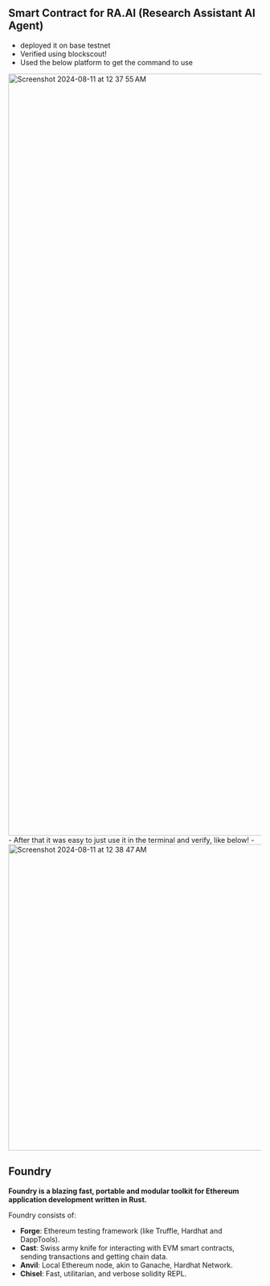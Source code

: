 ## Smart Contract for RA.AI (Research Assistant AI Agent)

- deployed it on base testnet
- Verified using blockscout!
- Used the below platform to get the command to use
<img width="1513" alt="Screenshot 2024-08-11 at 12 37 55 AM" src="https://github.com/user-attachments/assets/9345e342-534a-48f5-8852-9b63389b5e04">
- After that it was easy to just use it in the terminal and verify, like below!
- <img width="608" alt="Screenshot 2024-08-11 at 12 38 47 AM" src="https://github.com/user-attachments/assets/0d317886-7962-4e44-8070-f4cc95b0926c">



## Foundry

**Foundry is a blazing fast, portable and modular toolkit for Ethereum application development written in Rust.**

Foundry consists of:

-   **Forge**: Ethereum testing framework (like Truffle, Hardhat and DappTools).
-   **Cast**: Swiss army knife for interacting with EVM smart contracts, sending transactions and getting chain data.
-   **Anvil**: Local Ethereum node, akin to Ganache, Hardhat Network.
-   **Chisel**: Fast, utilitarian, and verbose solidity REPL.
